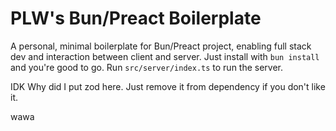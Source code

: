 PLW's Bun/Preact Boilerplate
===
A personal, minimal boilerplate for Bun/Preact project, enabling full stack dev and interaction between client and server.
Just install with `bun install` and you're good to go. Run `src/server/index.ts` to run the server.

IDK Why did I put zod here. Just remove it from dependency if you don't like it.

wawa
